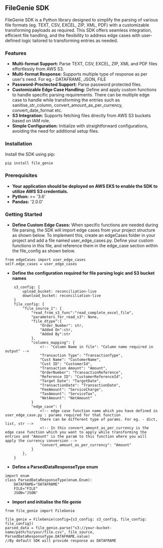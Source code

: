 ## FileGenie SDK
FileGenie SDK is a Python library designed to simplify the parsing of various file formats (eg. TEXT, CSV, EXCEL, ZIP, XML, PDF) with a customizable transforming payloads as required. This SDK offers seamless integration, efficient file handling, and the flexibility to address edge cases with user-defined logic tailored to transforming entries as needed.

### Features
- **Multi-format Support:** Parse TEXT, CSV, EXCEL, ZIP, XML and PDF files effortlessly from AWS S3.
- **Multi-format Response:** Supports multiple type of response as per user's need. For eg.- DATAFRAME, JSON, FILE
- **Password-Proctected Support:** Parse password protected files.
- **Customizable Edge Case Handling:** Define and apply custom functions to handle specific parsing requirements. There can be multiple edge case to handle while transforming the entries such as sanitise_str_column, convert_amount_as_per_currency, convert_date_format etc.
- **S3 Integration:** Supports fetching files directly from AWS S3 buckets based on IAM role.
- **Simple Configuration:** Initialize with straightforward configurations, avoiding the need for additional setup files.

### Installation
Install the SDK using pip:
```
pip install file_genie
```

### Prerequisites
- **Your application should be deployed on AWS EKS to enable the SDK to utilize AWS S3 credentials.**
- **Python:** >= '3.6'
- **Pandas:** '2.0.0'

### Getting Started
- **Define Custom Edge Cases:**
When specific functions are needed during file parsing, the SDK will import edge cases from your project structure as shown below. To implement this, create an edgeCases folder in your project and add a file named user_edge_cases.py. Define your custom functions in this file, and reference them in the edge_case section within the file_config as shown below.
```
from edgeCases import user_edge_cases
self.edge_cases = user_edge_cases
```

- **Define the configuration required for file parsing logic and S3 bucket names**
```
    s3_config: {
        upload_bucket: reconciliation-live
        download_bucket: reconciliation-live
    }
    file_config: {
        "file_source_1": {
            "read_from_s3_func":"read_complete_excel_file",
            "parameters_for_read_s3": None,
            "file_dtype":{
                "Order_Number": str,
                "Added On":str,
                "Added By":str
            },
            "columns_mapping": {
                <!-- "Column Name in file": "Column name required in output" -->
                "Transaction Type": "TransactionType",
                "Cust Name": "CustomerName",
                "Cust ID": "CustomerId",
                "Transaction Amount": "Amount",
                "OrderNumber": "TransactionReference",
                "Reference ID": "CustomerReferenceId",
                "Target Date": "TargetDate",
                "TransactionDate": "TransactionDate",
                "FeeAmount": "ServiceCharge",
                "TaxAmount": "ServiceTax",
                "NetAmount": "NetAmount"
            }
            "edge_case": {
                <!-- edge case function name which you have defined in user_edge_case.py : params required for that function
                there can be different type of params. For eg. - dict, list, str -->
                <!-- In this convert_amount_as_per_currency is the edge case function which you want to apply while transforming the entries and "Amount" is the param to this function where you will apply the currency conversion -->
                "convert_amount_as_per_currency": "Amount"
            }
        },
    }
```

- **Define a ParsedDataResponseType enum**
```
import enum
class ParsedDataResponseType(enum.Enum):
    DATAFRAME="DATAFRAME"
    FILE="FILE"
    JSON="JSON"
```

- **Import and initialise the file genie**
```
from file_genie import FileGenie

file_genie = FileGenie(config={s3_config: s3_config, file_config: file_config})
parsed_data = file_genie.parse("s3://your-bucket-name/path/to/your/file.csv", file_source, ParsedDataResponseType.DATAFRAME.value)
//By default SDK will provide response as DATAFRAME
```

